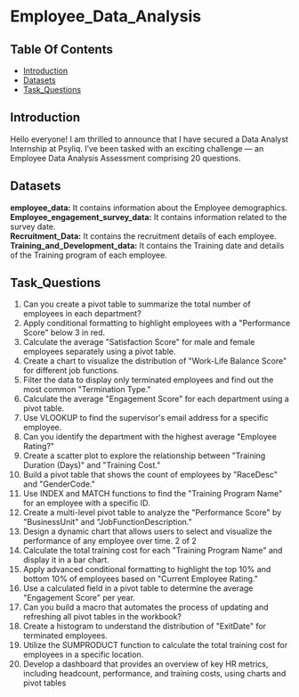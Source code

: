 # Employee_Data_Analysis


## Table Of Contents
- [Introduction](#introduction)
- [Datasets](#Datasets)
- [Task_Questions](#Task_Questions)

## Introduction

Hello everyone! I am thrilled to announce that I have secured a Data Analyst Internship at Psyliq. I’ve been tasked with an exciting challenge — an Employee Data Analysis Assessment comprising 20 questions.

## Datasets

**employee_data:** It contains information about the Employee demographics.
<br>
**Employee_engagement_survey_data:**  It contains information related to the survey date.
<br>
**Recruitment_Data:** It contains the recruitment details of each employee.
<br>
**Training_and_Development_data:** It contains the Training date and details of the Training program of each employee.


## Task_Questions
1. Can you create a pivot table to summarize the total number of employees in each 
department?
2. Apply conditional formatting to highlight employees with a "Performance Score" below 3 
in red.
3. Calculate the average "Satisfaction Score" for male and female employees separately 
using a pivot table.
4. Create a chart to visualize the distribution of "Work-Life Balance Score" for different job 
functions.
5. Filter the data to display only terminated employees and find out the most common 
"Termination Type."
6. Calculate the average "Engagement Score" for each department using a pivot table.
7. Use VLOOKUP to find the supervisor's email address for a specific employee.
8. Can you identify the department with the highest average "Employee Rating?"
9. Create a scatter plot to explore the relationship between "Training Duration (Days)" and 
"Training Cost." 
10. Build a pivot table that shows the count of employees by "RaceDesc" and "GenderCode."
11. Use INDEX and MATCH functions to find the "Training Program Name" for an employee 
with a specific ID.
12. Create a multi-level pivot table to analyze the "Performance Score" by "BusinessUnit" 
and "JobFunctionDescription."
13. Design a dynamic chart that allows users to select and visualize the performance of any 
employee over time.
2 of 2
14. Calculate the total training cost for each "Training Program Name" and display it in a bar 
chart.
15. Apply advanced conditional formatting to highlight the top 10% and bottom 10% of 
employees based on "Current Employee Rating."
16. Use a calculated field in a pivot table to determine the average "Engagement Score" per 
year.
17. Can you build a macro that automates the process of updating and refreshing all pivot 
tables in the workbook?
18. Create a histogram to understand the distribution of "ExitDate" for terminated 
employees.
19. Utilize the SUMPRODUCT function to calculate the total training cost for employees in a 
specific location.
20. Develop a dashboard that provides an overview of key HR metrics, including headcount, 
performance, and training costs, using charts and pivot tables
